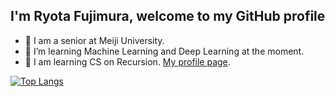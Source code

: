 ## I'm Ryota Fujimura, welcome to my GitHub profile
- 🔭 I am a senior at Meiji University.
- 🌱 I’m learning Machine Learning and Deep Learning at the moment.
- 👯 I am learning CS on Recursion. [My profile page](https://recursionist.io/users/ajishio).
<!--- 📫 How to reach me: ...-->

[![Top Langs](https://github-readme-stats.vercel.app/api/top-langs/?username=fuji12345&theme=vue-dark&show_icons=true&layout=compact)](https://github.com/mo-ri-regen/github-readme-stats)


